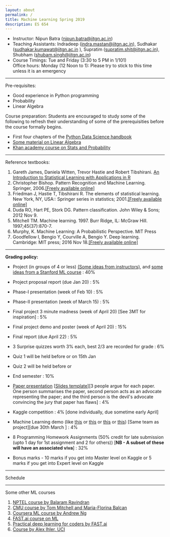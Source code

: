 ```yaml
---
layout: about
permalink: /
title: Machine Learning Spring 2019
description: ES 654
---
```





*   Instructor: Nipun Batra (nipun.batra@iitgn.ac.in)
*   Teaching Assistants: Indradeep (indra.mastan@iitgn.ac.in), Sudhakar (sudhakar.kumawat@iitgn.ac.in ), Supratim (supratim.shit@iitgn.ac.in), Shubham (shubam.singh@iitgn.ac.in)
*   Course Timings: Tue and Friday (3:30 to 5 PM in 1/101)  
    Office hours: Monday (12 Noon to 1): Please try to stick to this time unless it is an emergency

* * *

Pre-requisites:

*   Good experience in Python programming
*   Probability
*   Linear Algebra

Course preparation: Students are encouraged to study some of the following to refresh their understanding of some of the prerequisities before the course formally begins.  

*   First four chapters of the [Python Data Science handbook](https://jakevdp.github.io/PythonDataScienceHandbook/)
*   [Some material on Linear Algebra](https://machinelearningmastery.com/linear-algebra-machine-learning/)
*   [Khan academy course on Stats and Probability](https://www.khanacademy.org/math/statistics-probability)

* * *

Reference textbooks:

1.  Gareth James, Daniela Witten, Trevor Hastie and Robert Tibshirani. [An Introduction to Statistical Learning with Applications in R](http://www-bcf.usc.edu/~gareth/ISL/)
2.  Christopher Bishop. Pattern Recognition and Machine Learning. Springer, 2006.[\[Freely available online\]](https://www.microsoft.com/en-us/research/uploads/prod/2006/01/Bishop-Pattern-Recognition-and-Machine-Learning-2006.pdf)
3.  Friedman J, Hastie T, Tibshirani R. The elements of statistical learning. New York, NY, USA:: Springer series in statistics; 2001.[\[Freely available online\]](https://web.stanford.edu/~hastie/Papers/ESLII.pdf)
4.  Duda RO, Hart PE, Stork DG. Pattern classification. John Wiley & Sons; 2012 Nov 9.
5.  Mitchell TM. Machine learning. 1997. Burr Ridge, IL: McGraw Hill. 1997;45(37):870-7.
6.  Murphy, K. Machine Learning: A Probabilistic Perspective. MIT Press
7.  Goodfellow I, Bengio Y, Courville A, Bengio Y. Deep learning. Cambridge: MIT press; 2016 Nov 18.[\[Freely available online\]](https://www.deeplearningbook.org/)

* * *

**Grading policy:**

*   Project (in groups of 4 or less) [(Some ideas from instructors)](https://docs.google.com/document/d/1sM-BdF7tCofvXwsvB22Tv5ve8JQAEwA5kh705uzsNns), and [some ideas from a Stanford ML course](http://cs229.stanford.edu/proj2017/) : 40%

*   Project proposal report (due Jan 20) : 5%
*   Phase-I presentation (week of Feb 10) : 5%
*   Phase-II presentation (week of March 15) : 5%
*   Final project 3 minute madness (week of April 20) \[See 3MT for inspiration\] : 5%
*   Final project demo and poster (week of April 20) : 15%
*   Final report (due April 22) : 5%

*   3 Surprise quizzes worth 3% each, best 2/3 are recorded for grade : 6%

*   Quiz 1 will be held before or on 15th Jan
*   Quiz 2 will be held before or

*   End semester : 10%
*   [Paper presentation](https://docs.google.com/spreadsheets/d/19X7uj0evg1aCV_iVnrrZjquG6jr5Qdpg06TqvNiPvTE/edit#gid=0) \[[Slides template](https://docs.google.com/presentation/d/1IOb5osggH6rGzJmS3f7drlGJAk3WzhmCpnDHecOzoPI/edit#slide=id.g4d46f3c2cc_0_55)\]\[3 people argue for each paper. One person summarises the paper, second person acts as an advocate representing the paper; and the third person is the devil's advocate convincing the jury that paper has flaws\] : 4%
*   Kaggle competition : 4% \[done individually, due sometime early April\]
*   Machine Learning demo (like [this](http://stanford.edu/class/ee103/visualizations/kmeans/kmeans.html) or [this](http://www.r2d3.us/visual-intro-to-machine-learning-part-1/) or [this](https://www.saedsayad.com/flash/SLR.html) or [this](https://cs.stanford.edu/people/karpathy/svmjs/demo/demoforest.html)) \[Same team as project\]\[due 30th March \] : 4%
*   8 Programming Homework Assignments (50% credit for late submission (upto 1 day for 1st assignment and 2 for others)) \[**NB - A subset of these will have an associated viva**\] : 32%
*   Bonus marks - 10 marks if you get into Master level on Kaggle or 5 marks if you get into Expert level on Kaggle

* * *

Schedule

* * *

Some other ML courses

1.  [NPTEL course by Balaram Ravindran](https://www.youtube.com/watch?v=r4sgKrRL2Ys&list=PL1xHD4vteKYVpaIiy295pg6_SY5qznc77)
2.  [CMU course by Tom Mitchell and Maria-Florina Balcan](http://www.cs.cmu.edu/~ninamf/courses/601sp15/lectures.shtml)
3.  [Coursera ML course by Andrew Ng](https://www.coursera.org/learn/machine-learning)
4.  [FAST.ai course on ML](https://course.fast.ai/ml)
5.  [Practical deep learning for coders by FAST.ai](https://course.fast.ai/index.html)
6.  [Course by Alex Ihler, UCI](http://sli.ics.uci.edu/Classes/2015W-273a)

